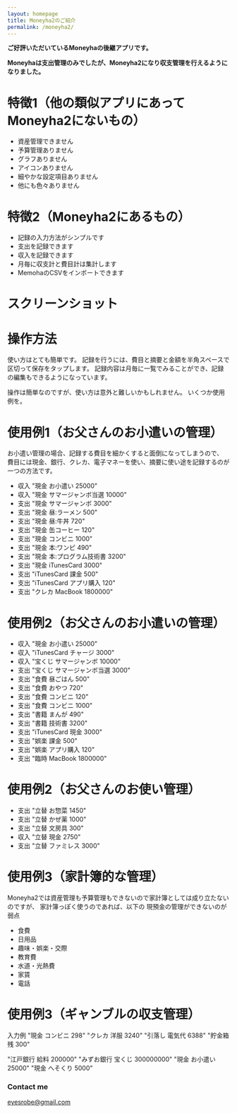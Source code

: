 ```yaml
---
layout: homepage
title: Moneyha2のご紹介
permalink: /moneyha2/
---
```


**ご好評いただいているMoneyhaの後継アプリです。**

**Moneyhaは支出管理のみでしたが、Moneyha2になり収支管理を行えるようになりました。**

# 特徴1（他の類似アプリにあってMoneyha2にないもの）

+ 資産管理できません
+ 予算管理ありません
+ グラフありません
+ アイコンありません
+ 細やかな設定項目ありません
+ 他にも色々ありません

# 特徴2（Moneyha2にあるもの）

+ 記録の入力方法がシンプルです
+ 支出を記録できます
+ 収入を記録できます
+ 月毎に収支計と費目計は集計します
+ MemohaのCSVをインポートできます

# スクリーンショット



# 操作方法

使い方はとても簡単です。
記録を行うには、費目と摘要と金額を半角スペースで区切って保存をタップします。
記録内容は月毎に一覧でみることができ、記録の編集もできるようになっています。

操作は簡単なのですが、使い方は意外と難しいかもしれません。
いくつか使用例を。

# 使用例1（お父さんのお小遣いの管理）

お小遣い管理の場合、記録する費目を細かくすると面倒になってしまうので、
費目には現金、銀行、クレカ、電子マネーを使い、摘要に使い途を記録するのが一つの方法です。

+ 収入 "現金 お小遣い 25000"
+ 収入 "現金 サマージャンボ当選 10000"
+ 支出 "現金 サマージャンボ 3000"
+ 支出 "現金 昼:ラーメン 500"
+ 支出 "現金 昼:牛丼 720"
+ 支出 "現金 缶コーヒー 120"
+ 支出 "現金 コンビニ 1000"
+ 支出 "現金 本:ワンピ 490"
+ 支出 "現金 本:プログラム技術書 3200"
+ 支出 "現金 iTunesCard 3000"
+ 支出 "iTunesCard 課金 500"
+ 支出 "iTunesCard アプリ購入 120"
+ 支出 "クレカ MacBook 1800000"


# 使用例2（お父さんのお小遣いの管理）

+ 収入 "現金 お小遣い 25000"
+ 収入 "iTunesCard チャージ 3000"
+ 収入 "宝くじ サマージャンボ 10000"
+ 支出 "宝くじ サマージャンボ当選 3000"
+ 支出 "食費 昼ごはん 500"
+ 支出 "食費 おやつ 720"
+ 支出 "食費 コンビニ 120"
+ 支出 "食費 コンビニ 1000"
+ 支出 "書籍 まんが 490"
+ 支出 "書籍 技術書 3200"
+ 支出 "iTunesCard 現金 3000"
+ 支出 "娯楽 課金 500"
+ 支出 "娯楽 アプリ購入 120"
+ 支出 "臨時 MacBook 1800000"

# 使用例2（お父さんのお使い管理）

+ 支出 "立替 お惣菜 1450"
+ 支出 "立替 かぜ薬 1000"
+ 支出 "立替 文房具 300"
+ 収入 "立替 現金 2750"
+ 支出 "立替 ファミレス 3000"

# 使用例3（家計簿的な管理）

Moneyha2では資産管理も予算管理もできないので家計簿としては成り立たないのですが、
家計簿っぽく使うのであれば、以下の
現預金の管理ができないのが弱点

+ 食費
+ 日用品
+ 趣味・娯楽・交際
+ 教育費
+ 水道・光熱費
+ 家賃
+ 電話


# 使用例3（ギャンブルの収支管理）

入力例
"現金 コンビニ 298"
"クレカ 洋服 3240"
"引落し 電気代 6388"
"貯金箱 残 300"

"江戸銀行 給料 200000"
"みずお銀行 宝くじ 300000000"
"現金 お小遣い 25000"
"現金 へそくり 5000"

### Contact me

[eyesrobe@gmail.com](mailto:eyesrobe@gmail.com)
